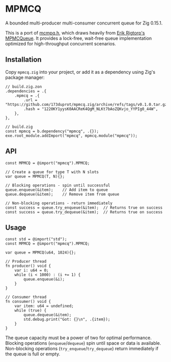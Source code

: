 # MPMCQ

A bounded multi-producer multi-consumer concurrent queue for Zig 0.15.1.

This is a port of [mcmpq.h](https://github.com/173duprot/mcmpq.h), which draws heavily from [Erik Rigtorp's MPMCQueue](https://github.com/rigtorp/MPMCQueue). It provides a lock-free, wait-free queue implementation optimized for high-throughput concurrent scenarios.

## Installation

Copy `mpmcq.zig` into your project, or add it as a dependency using Zig's package manager:

```zig
// build.zig.zon
.dependencies = .{
    .mpmcq = .{
        .url = "https://github.com/173duprot/mpmcq.zig/archive/refs/tags/v0.1.0.tar.gz",
        .hash = "1220KY1yysK0AACReK4QgM_NLKt7bAoZQKvjo_YYPIg0_44W",
    },
},

// build.zig
const mpmcq = b.dependency("mpmcq", .{});
exe.root_module.addImport("mpmcq", mpmcq.module("mpmcq"));
```

## API

```zig
const MPMCQ = @import("mpmcq").MPMCQ;

// Create a queue for type T with N slots
var queue = MPMCQ(T, N){};

// Blocking operations - spin until successful
queue.enqueue(&item);    // Add item to queue
queue.dequeue(&item);    // Remove item from queue

// Non-blocking operations - return immediately
const success = queue.try_enqueue(&item);  // Returns true on success
const success = queue.try_dequeue(&item);  // Returns true on success
```

## Usage

```zig
const std = @import("std");
const MPMCQ = @import("mpmcq").MPMCQ;

var queue = MPMCQ(u64, 1024){};

// Producer thread
fn producer() void {
    var i: u64 = 0;
    while (i < 1000) : (i += 1) {
        queue.enqueue(&i);
    }
}

// Consumer thread
fn consumer() void {
    var item: u64 = undefined;
    while (true) {
        queue.dequeue(&item);
        std.debug.print("Got: {}\n", .{item});
    }
}
```

The queue capacity must be a power of two for optimal performance. Blocking operations (`enqueue`/`dequeue`) spin until space or data is available. Non-blocking operations (`try_enqueue`/`try_dequeue`) return immediately if the queue is full or empty.
